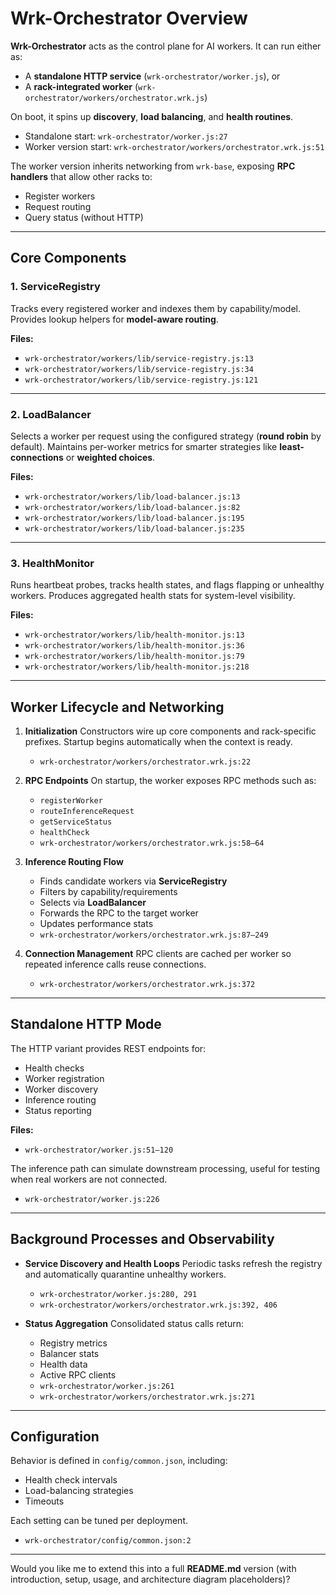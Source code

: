 # Wrk-Orchestrator Overview

**Wrk-Orchestrator** acts as the control plane for AI workers.
It can run either as:

* A **standalone HTTP service** (`wrk-orchestrator/worker.js`), or
* A **rack-integrated worker** (`wrk-orchestrator/workers/orchestrator.wrk.js`)

On boot, it spins up **discovery**, **load balancing**, and **health routines**.

* Standalone start: `wrk-orchestrator/worker.js:27`
* Worker version start: `wrk-orchestrator/workers/orchestrator.wrk.js:51`

The worker version inherits networking from `wrk-base`, exposing **RPC handlers** that allow other racks to:

* Register workers
* Request routing
* Query status (without HTTP)

---

## Core Components

### 1. ServiceRegistry

Tracks every registered worker and indexes them by capability/model.
Provides lookup helpers for **model-aware routing**.

**Files:**

* `wrk-orchestrator/workers/lib/service-registry.js:13`
* `wrk-orchestrator/workers/lib/service-registry.js:34`
* `wrk-orchestrator/workers/lib/service-registry.js:121`

---

### 2. LoadBalancer

Selects a worker per request using the configured strategy (**round robin** by default).
Maintains per-worker metrics for smarter strategies like **least-connections** or **weighted choices**.

**Files:**

* `wrk-orchestrator/workers/lib/load-balancer.js:13`
* `wrk-orchestrator/workers/lib/load-balancer.js:82`
* `wrk-orchestrator/workers/lib/load-balancer.js:195`
* `wrk-orchestrator/workers/lib/load-balancer.js:235`

---

### 3. HealthMonitor

Runs heartbeat probes, tracks health states, and flags flapping or unhealthy workers.
Produces aggregated health stats for system-level visibility.

**Files:**

* `wrk-orchestrator/workers/lib/health-monitor.js:13`
* `wrk-orchestrator/workers/lib/health-monitor.js:36`
* `wrk-orchestrator/workers/lib/health-monitor.js:79`
* `wrk-orchestrator/workers/lib/health-monitor.js:218`

---

## Worker Lifecycle and Networking

1. **Initialization**
   Constructors wire up core components and rack-specific prefixes.
   Startup begins automatically when the context is ready.

   * `wrk-orchestrator/workers/orchestrator.wrk.js:22`

2. **RPC Endpoints**
   On startup, the worker exposes RPC methods such as:

   * `registerWorker`
   * `routeInferenceRequest`
   * `getServiceStatus`
   * `healthCheck`
   * `wrk-orchestrator/workers/orchestrator.wrk.js:58–64`

3. **Inference Routing Flow**

   * Finds candidate workers via **ServiceRegistry**
   * Filters by capability/requirements
   * Selects via **LoadBalancer**
   * Forwards the RPC to the target worker
   * Updates performance stats
   * `wrk-orchestrator/workers/orchestrator.wrk.js:87–249`

4. **Connection Management**
   RPC clients are cached per worker so repeated inference calls reuse connections.

   * `wrk-orchestrator/workers/orchestrator.wrk.js:372`

---

## Standalone HTTP Mode

The HTTP variant provides REST endpoints for:

* Health checks
* Worker registration
* Worker discovery
* Inference routing
* Status reporting

**Files:**

* `wrk-orchestrator/worker.js:51–120`

The inference path can simulate downstream processing, useful for testing when real workers are not connected.

* `wrk-orchestrator/worker.js:226`

---

## Background Processes and Observability

* **Service Discovery and Health Loops**
  Periodic tasks refresh the registry and automatically quarantine unhealthy workers.

  * `wrk-orchestrator/worker.js:280, 291`
  * `wrk-orchestrator/workers/orchestrator.wrk.js:392, 406`

* **Status Aggregation**
  Consolidated status calls return:

  * Registry metrics
  * Balancer stats
  * Health data
  * Active RPC clients
  * `wrk-orchestrator/worker.js:261`
  * `wrk-orchestrator/workers/orchestrator.wrk.js:271`

---

## Configuration

Behavior is defined in `config/common.json`, including:

* Health check intervals
* Load-balancing strategies
* Timeouts

Each setting can be tuned per deployment.

* `wrk-orchestrator/config/common.json:2`

---

Would you like me to extend this into a full **README.md** version (with introduction, setup, usage, and architecture diagram placeholders)?
